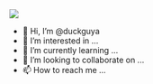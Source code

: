 <a href="https://duckguya.github.io/mysite/" target="_blank">
  <img src="https://img.shields.io/badge/Android-3DDC84?style=flat-square&logo=Android&logoColor=white"/>

</a>

- 👋 Hi, I’m @duckguya
- 👀 I’m interested in ...
- 🌱 I’m currently learning ...
- 💞️ I’m looking to collaborate on ...
- 📫 How to reach me ...

<!---
duckguya/duckguya is a ✨ special ✨ repository because its `README.md` (this file) appears on your GitHub profile.
You can click the Preview link to take a look at your changes.
--->
